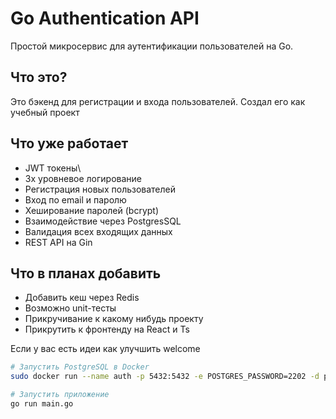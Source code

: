 # Go Authentication API

Простой микросервис для аутентификации пользователей на Go.

## Что это?

Это бэкенд для регистрации и входа пользователей. Создал его как учебный проект

## Что уже работает

- JWT токены\
- 3х уровневое логирование
- Регистрация новых пользователей
- Вход по email и паролю
- Хеширование паролей (bcrypt)
- Взаимодействие через PostgresSQL
- Валидация всех входящих данных
- REST API на Gin

## Что в планах добавить

- Добавить кеш через Redis
- Возможно unit-тесты
- Прикручивание к какому нибудь проекту
- Прикрутить к фронтенду на React и Ts

Если у вас есть идеи как улучшить welcome

```bash
# Запустить PostgreSQL в Docker
sudo docker run --name auth -p 5432:5432 -e POSTGRES_PASSWORD=2202 -d postgres:13.3

# Запустить приложение
go run main.go